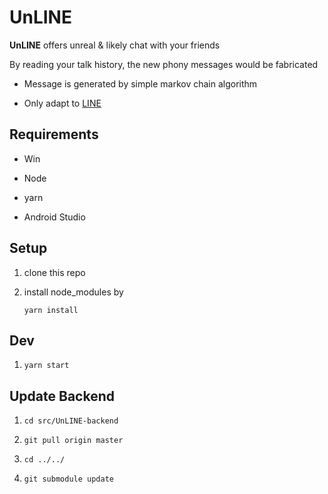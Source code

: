 # UnLINE

**UnLINE** offers unreal & likely chat with your friends

By reading your talk history, the new phony messages would be fabricated

* Message is generated by simple markov chain algorithm

* Only adapt to [LINE]((https://en.wikipedia.org/wiki/Line_(software)))


## Requirements

* Win

* Node

* yarn

* Android Studio


## Setup

1. clone this repo

2. install node_modules by

    ```
    yarn install
    ```

## Dev

1. `yarn start`

## Update Backend

1. `cd src/UnLINE-backend`

2. `git pull origin master`

3. `cd ../../`

4. `git submodule update`